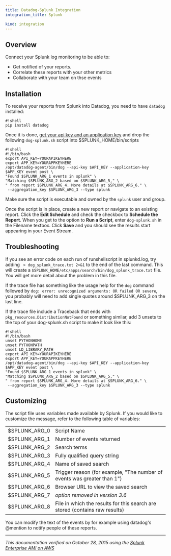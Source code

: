 ```yaml
---
title: Datadog-Splunk Integration
integration_title: Splunk

kind: integration
---
```



## Overview

Connect your Splunk log monitoring to be able to:

* Get notified of your reports. 
* Correlate these reports with your other metrics
* Collaborate with your team on thse events 


## Installation

To receive your reports from Splunk into Datadog, you need to have ```datadog``` installed:

    #!shell
    pip install datadog


Once it is done, [get your api key and an application key](https://app.datadoghq.com/account/settings#api) and drop the following ```dog-splunk.sh``` script into $SPLUNK_HOME/bin/scripts
    
    #!shell
    #!/bin/bash
    export API_KEY=YOURAPIKEYHERE
    export APP_KEY=YOURAPPKEYHERE
    /opt/datadog-agent/bin/dog --api-key $API_KEY --application-key $APP_KEY event post \
    "Found $SPLUNK_ARG_1 events in splunk" \
    "Matching $SPLUNK_ARG_2 based on $SPLUNK_ARG_5," \
    " from report $SPLUNK_ARG_4. More details at $SPLUNK_ARG_6." \
     --aggregation_key $SPLUNK_ARG_3 --type splunk


Make sure the script is executable and owned by the ```splunk``` user and group. 

Once the script is in place, create a new report or navigate to an existing report. Click the **Edit Schedule** and check the checkbox to **Schedule the Report**. When you get to the option to **Run a Script**, enter ```dog-splunk.sh``` in the Filename textbox. Click **Save** and you should see the results start appearing in your Event Stream. 

## Troubleshooting

If you see an error code on each run of runshellscript in splunkd.log, try adding ``` > dog_splunk_trace.txt 2>&1``` to the end of the last command. This will create a ```$SPLUNK_HOME/etc/apps/search/bin/dog_splunk_trace.txt``` file. You will get more detail about the problem in this file.

If the trace file has something like the usage help for the ```dog``` command followed by ```dog: error: unrecognized arguments: OR failed OR severe```, you probably will need to add single quotes around $SPLUNK_ARG_3 on the last line. 

If the trace file include a Traceback that ends with ```pkg_resources.DistributionNotFound``` or something similar, add 3 unsets to the top of your dog-splunk.sh script to make it look like this:

    #!shell
    #!/bin/bash
    unset PYTHONHOME
    unset PYTHONPATH
    unset LD_LIBRARY_PATH
    export API_KEY=YOURAPIKEYHERE
    export APP_KEY=YOURAPPKEYHERE
    /opt/datadog-agent/bin/dog --api-key $API_KEY --application-key $APP_KEY event post \
    "Found $SPLUNK_ARG_1 events in splunk" \
    "Matching $SPLUNK_ARG_2 based on $SPLUNK_ARG_5," \
    " from report $SPLUNK_ARG_4. More details at $SPLUNK_ARG_6." \
     --aggregation_key $SPLUNK_ARG_3 --type splunk



## Customizing

The script file uses variables made available by Splunk. If you would like to customize the message, refer to the following table of variables:

|               |                                                                               |
| :------------ |:------------------------------------------------------------------------------|
| $SPLUNK_ARG_0 | Script Name                                                                   |
| $SPLUNK_ARG_1 | Number of events returned                                                     |
| $SPLUNK_ARG_2 | Search terms                                                                  |
| $SPLUNK_ARG_3 | Fully qualified query string                                                  |
| $SPLUNK_ARG_4 | Name of saved search                                                          |
| $SPLUNK_ARG_5 | Trigger reason (for example, "The number of events was greater than 1")       |
| $SPLUNK_ARG_6 | Browser URL to view the saved search                                          |
| $SPLUNK_ARG_7 | *option removed in version 3.6*                                               |
| $SPLUNK_ARG_8 | File in which the results for this search are stored (contains raw results)   |


You can modify the text of the events by for example using datadog's @mention to notify people of these reports.


------

*This documentation verified on October 28, 2015 using the [Splunk Enterprise AMI on AWS](https://aws.amazon.com/marketplace/pp/B00PUXWXNE/ref=sp_mpg_product_title?ie=UTF8&sr=0-3)*

